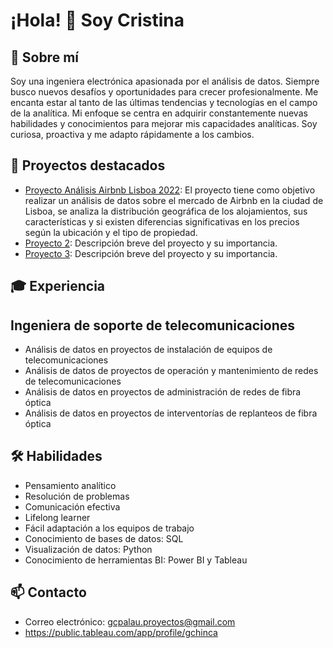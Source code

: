 # ¡Hola! 👋 Soy Cristina 

## 👩 Sobre mí

Soy una ingeniera electrónica apasionada por el análisis de datos. Siempre busco nuevos desafíos y oportunidades para crecer profesionalmente. Me encanta estar al tanto de las últimas tendencias y tecnologías en el campo de la analítica. Mi enfoque se centra en adquirir constantemente nuevas habilidades y conocimientos para mejorar mis capacidades analíticas. Soy curiosa, proactiva y me adapto rápidamente a los cambios. 

## 🚀 Proyectos destacados

- [Proyecto Análisis Airbnb Lisboa 2022](https://github.com/gchinca/Airbnb-Lisboa):
  El proyecto tiene como objetivo realizar un análisis de datos sobre el mercado de Airbnb en la ciudad de Lisboa, se analiza la distribución geográfica de los alojamientos, sus características y si existen diferencias significativas en los precios según la ubicación y el tipo de propiedad.
- [Proyecto 2](enlace_al_proyecto_2): Descripción breve del proyecto y su importancia.
- [Proyecto 3](enlace_al_proyecto_3): Descripción breve del proyecto y su importancia.

## 🎓 Experiencia

## Ingeniera de soporte de telecomunicaciones
- Análisis de datos en proyectos de instalación de equipos de telecomunicaciones
- Análisis de datos de proyectos de operación y mantenimiento de redes de telecomunicaciones
- Análisis de datos en proyectos de administración de redes de fibra óptica
- Análisis de datos en proyectos de interventorías de replanteos de fibra óptica
  

## 🛠️ Habilidades

- Pensamiento analítico
- Resolución de problemas
- Comunicación efectiva
- Lifelong learner
- Fácil adaptación a los equipos de trabajo
- Conocimiento de bases de datos: SQL
- Visualización de datos: Python
- Conocimiento de herramientas BI: Power BI y Tableau


## 📫 Contacto

- Correo electrónico: gcpalau.proyectos@gmail.com
- https://public.tableau.com/app/profile/gchinca



